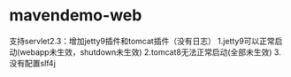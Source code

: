 # mavendemo-web
支持servlet2.3：增加jetty9插件和tomcat插件（没有日志）  1.jetty9可以正常启动(webapp未生效，shutdown未生效)  2.tomcat8无法正常启动(全部未生效)  3.没有配置slf4j
